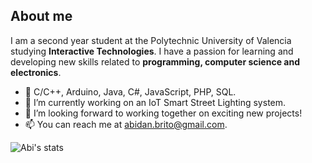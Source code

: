 
## About me
I am a second year student at the Polytechnic University of Valencia studying **Interactive Technologies**. I have a passion for learning and developing new skills related to **programming, computer science and electronics**.

*   🌱 C/C++, Arduino, Java, C#, JavaScript, PHP, SQL.   
*   🔭 I’m currently working on an IoT Smart Street Lighting system.
*   👯 I’m looking forward to working together on exciting new projects!
*   📫 You can reach me at abidan.brito@gmail.com.

![Abi's stats](https://github-readme-stats.vercel.app/api?username=abidanBrito&show_icons=true&theme=dark)
